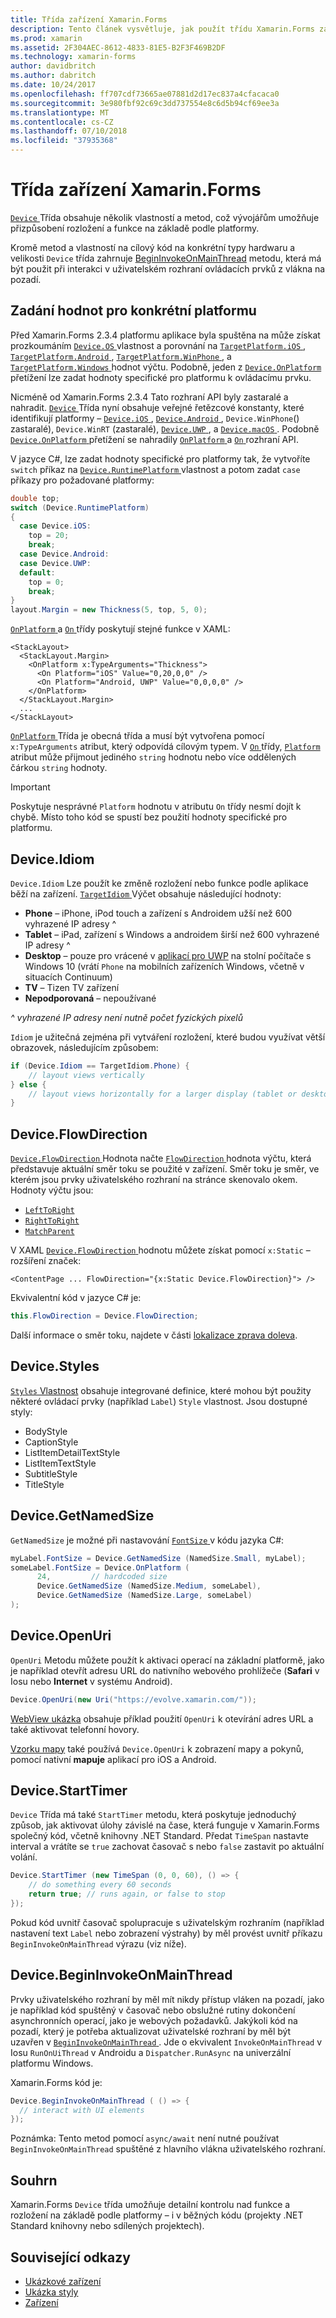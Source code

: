 ```yaml
---
title: Třída zařízení Xamarin.Forms
description: Tento článek vysvětluje, jak použít třídu Xamarin.Forms zařízení pro detailní kontrolu nad funkce a rozložení na základě podle platformy.
ms.prod: xamarin
ms.assetid: 2F304AEC-8612-4833-81E5-B2F3F469B2DF
ms.technology: xamarin-forms
author: davidbritch
ms.author: dabritch
ms.date: 10/24/2017
ms.openlocfilehash: ff707cdf73665ae07881d2d17ec837a4cfacaca0
ms.sourcegitcommit: 3e980fbf92c69c3dd737554e8c6d5b94cf69ee3a
ms.translationtype: MT
ms.contentlocale: cs-CZ
ms.lasthandoff: 07/10/2018
ms.locfileid: "37935368"
---
```

# <a name="xamarinforms-device-class"></a>Třída zařízení Xamarin.Forms

[ `Device` ](xref:Xamarin.Forms.Device) Třída obsahuje několik vlastností a metod, což vývojářům umožňuje přizpůsobení rozložení a funkce na základě podle platformy.

Kromě metod a vlastností na cílový kód na konkrétní typy hardwaru a velikosti `Device` třída zahrnuje [BeginInvokeOnMainThread](#Device_BeginInvokeOnMainThread) metodu, která má být použit při interakci v uživatelském rozhraní ovládacích prvků z vlákna na pozadí.

<a name="providing-platform-values" />

## <a name="providing-platform-specific-values"></a>Zadání hodnot pro konkrétní platformu

Před Xamarin.Forms 2.3.4 platformu aplikace byla spuštěna na může získat prozkoumáním [ `Device.OS` ](xref:Xamarin.Forms.Device.OS) vlastnost a porovnání na [ `TargetPlatform.iOS` ](xref:Xamarin.Forms.TargetPlatform.iOS), [ `TargetPlatform.Android` ](xref:Xamarin.Forms.TargetPlatform.Android), [ `TargetPlatform.WinPhone` ](xref:Xamarin.Forms.TargetPlatform.WinPhone), a [ `TargetPlatform.Windows` ](xref:Xamarin.Forms.TargetPlatform.Windows) hodnot výčtu. Podobně, jeden z [ `Device.OnPlatform` ](https://developer.xamarin.com/api/member/Xamarin.Forms.Device.OnPlatform/p/System.Action/System.Action/System.Action/System.Action/) přetížení lze zadat hodnoty specifické pro platformu k ovládacímu prvku.

Nicméně od Xamarin.Forms 2.3.4 Tato rozhraní API byly zastaralé a nahradit. [ `Device` ](xref:Xamarin.Forms.Device) Třída nyní obsahuje veřejné řetězcové konstanty, které identifikují platformy – [ `Device.iOS` ](xref:Xamarin.Forms.Device.iOS), [ `Device.Android` ](xref:Xamarin.Forms.Device.Android), `Device.WinPhone`() zastaralé), `Device.WinRT` (zastaralé), [ `Device.UWP` ](xref:Xamarin.Forms.Device.UWP), a [ `Device.macOS` ](xref:Xamarin.Forms.Device.macOS). Podobně [ `Device.OnPlatform` ](https://developer.xamarin.com/api/member/Xamarin.Forms.Device.OnPlatform/p/System.Action/System.Action/System.Action/System.Action/) přetížení se nahradily [ `OnPlatform` ](https://developer.xamarin.com/api/type/Xamarin.Forms.OnPlatform%3CT%3E/) a [ `On` ](xref:Xamarin.Forms.On) rozhraní API.

V jazyce C#, lze zadat hodnoty specifické pro platformy tak, že vytvoříte `switch` příkaz na [ `Device.RuntimePlatform` ](https://developer.xamarin.com/api/property/Xamarin.Forms.Device.RuntimePlatform/) vlastnost a potom zadat `case` příkazy pro požadované platformy:

```csharp
double top;
switch (Device.RuntimePlatform)
{
  case Device.iOS:
    top = 20;
    break;
  case Device.Android:
  case Device.UWP:
  default:
    top = 0;
    break;
}
layout.Margin = new Thickness(5, top, 5, 0);
```

[ `OnPlatform` ](https://developer.xamarin.com/api/type/Xamarin.Forms.OnPlatform%3CT%3E/) a [ `On` ](xref:Xamarin.Forms.On) třídy poskytují stejné funkce v XAML:

```xaml
<StackLayout>
  <StackLayout.Margin>
    <OnPlatform x:TypeArguments="Thickness">
      <On Platform="iOS" Value="0,20,0,0" />
      <On Platform="Android, UWP" Value="0,0,0,0" />
    </OnPlatform>
  </StackLayout.Margin>
  ...
</StackLayout>
```

[ `OnPlatform` ](https://developer.xamarin.com/api/type/Xamarin.Forms.OnPlatform%3CT%3E/) Třída je obecná třída a musí být vytvořena pomocí `x:TypeArguments` atribut, který odpovídá cílovým typem. V [ `On` ](xref:Xamarin.Forms.On) třídy, [ `Platform` ](xref:Xamarin.Forms.On.Platform) atribut může přijmout jediného `string` hodnotu nebo více oddělených čárkou `string` hodnoty.

> [!IMPORTANT]
> Poskytuje nesprávné `Platform` hodnotu v atributu `On` třídy nesmí dojít k chybě. Místo toho kód se spustí bez použití hodnoty specifické pro platformu.

<a name="Device_Idiom" />

## <a name="deviceidiom"></a>Device.Idiom

`Device.Idiom` Lze použít ke změně rozložení nebo funkce podle aplikace běží na zařízení. [ `TargetIdiom` ](xref:Xamarin.Forms.TargetIdiom) Výčet obsahuje následující hodnoty:

-  **Phone** – iPhone, iPod touch a zařízení s Androidem užší než 600 vyhrazené IP adresy ^
-  **Tablet** – iPad, zařízení s Windows a androidem širší než 600 vyhrazené IP adresy ^
-  **Desktop** – pouze pro vrácené v [aplikací pro UWP](~/xamarin-forms/platform/windows/installation/index.md) na stolní počítače s Windows 10 (vrátí `Phone` na mobilních zařízeních Windows, včetně v situacích Continuum)
-  **TV** – Tizen TV zařízení
-  **Nepodporovaná** – nepoužívané

*^ vyhrazené IP adresy není nutně počet fyzických pixelů*

`Idiom` je užitečná zejména při vytváření rozložení, které budou využívat větší obrazovek, následujícím způsobem:

```csharp
if (Device.Idiom == TargetIdiom.Phone) {
    // layout views vertically
} else {
    // layout views horizontally for a larger display (tablet or desktop)
}
```

## <a name="deviceflowdirection"></a>Device.FlowDirection

[ `Device.FlowDirection` ](xref:Xamarin.Forms.VisualElement.FlowDirection) Hodnota načte [ `FlowDirection` ](xref:Xamarin.Forms.FlowDirection) hodnota výčtu, která představuje aktuální směr toku se použité v zařízení. Směr toku je směr, ve kterém jsou prvky uživatelského rozhraní na stránce skenovalo okem. Hodnoty výčtu jsou:

- [`LeftToRight`](xref:Xamarin.Forms.FlowDirection.LeftToRight)
- [`RightToRight`](xref:Xamarin.Forms.FlowDirection.RightToLeft)
- [`MatchParent`](xref:Xamarin.Forms.FlowDirection.MatchParent)

V XAML [ `Device.FlowDirection` ](xref:Xamarin.Forms.VisualElement.FlowDirection) hodnotu můžete získat pomocí `x:Static` – rozšíření značek:

```xaml
<ContentPage ... FlowDirection="{x:Static Device.FlowDirection}"> />
```

Ekvivalentní kód v jazyce C# je:

```csharp
this.FlowDirection = Device.FlowDirection;
```

Další informace o směr toku, najdete v části [lokalizace zprava doleva](~/xamarin-forms/app-fundamentals/localization/right-to-left.md).

<a name="Device_Styles" />

## <a name="devicestyles"></a>Device.Styles

[ `Styles` Vlastnost](~/xamarin-forms/user-interface/styles/index.md) obsahuje integrované definice, které mohou být použity některé ovládací prvky (například `Label`) `Style` vlastnost. Jsou dostupné styly:

* BodyStyle
* CaptionStyle
* ListItemDetailTextStyle
* ListItemTextStyle
* SubtitleStyle
* TitleStyle

<a name="Device_GetNamedSize" />

## <a name="devicegetnamedsize"></a>Device.GetNamedSize

`GetNamedSize` je možné při nastavování [ `FontSize` ](~/xamarin-forms/user-interface/text/fonts.md) v kódu jazyka C#:

```csharp
myLabel.FontSize = Device.GetNamedSize (NamedSize.Small, myLabel);
someLabel.FontSize = Device.OnPlatform (
      24,         // hardcoded size
      Device.GetNamedSize (NamedSize.Medium, someLabel),
      Device.GetNamedSize (NamedSize.Large, someLabel)
);
```

<a name="Device_OpenUri" />

## <a name="deviceopenuri"></a>Device.OpenUri

`OpenUri` Metodu můžete použít k aktivaci operací na základní platformě, jako je například otevřít adresu URL do nativního webového prohlížeče (**Safari** v Iosu nebo **Internet** v systému Android).

```csharp
Device.OpenUri(new Uri("https://evolve.xamarin.com/"));
```

[WebView ukázka](https://github.com/xamarin/xamarin-forms-samples/blob/master/WorkingWithWebview/WorkingWithWebview/WebAppPage.cs) obsahuje příklad použití `OpenUri` k otevírání adres URL a také aktivovat telefonní hovory.

[Vzorku mapy](https://github.com/xamarin/xamarin-forms-samples/blob/master/WorkingWithMaps/WorkingWithMaps/MapAppPage.cs) také používá `Device.OpenUri` k zobrazení mapy a pokynů, pomocí nativní **mapuje** aplikací pro iOS a Android.

<a name="Device_StartTimer" />

## <a name="devicestarttimer"></a>Device.StartTimer

`Device` Třída má také `StartTimer` metodu, která poskytuje jednoduchý způsob, jak aktivovat úlohy závislé na čase, která funguje v Xamarin.Forms společný kód, včetně knihovny .NET Standard. Předat `TimeSpan` nastavte interval a vrátíte se `true` zachovat časovač s nebo `false` zastavit po aktuální volání.

```csharp
Device.StartTimer (new TimeSpan (0, 0, 60), () => {
    // do something every 60 seconds
    return true; // runs again, or false to stop
});
```

Pokud kód uvnitř časovač spolupracuje s uživatelským rozhraním (například nastavení text `Label` nebo zobrazení výstrahy) by měl provést uvnitř příkazu `BeginInvokeOnMainThread` výrazu (viz níže).

<a name="Device_BeginInvokeOnMainThread" />

## <a name="devicebegininvokeonmainthread"></a>Device.BeginInvokeOnMainThread

Prvky uživatelského rozhraní by měl mít nikdy přístup vláken na pozadí, jako je například kód spuštěný v časovač nebo obslužné rutiny dokončení asynchronních operací, jako je webových požadavků. Jakýkoli kód na pozadí, který je potřeba aktualizovat uživatelské rozhraní by měl být uzavřen v [ `BeginInvokeOnMainThread` ](https://developer.xamarin.com/api/member/Xamarin.Forms.Device.BeginInvokeOnMainThread/p/System.Action/). Jde o ekvivalent `InvokeOnMainThread` v Iosu `RunOnUiThread` v Androidu a `Dispatcher.RunAsync` na univerzální platformu Windows.

Xamarin.Forms kód je:

```csharp
Device.BeginInvokeOnMainThread ( () => {
  // interact with UI elements
});
```

Poznámka: Tento metod pomocí `async/await` není nutné používat `BeginInvokeOnMainThread` spuštěné z hlavního vlákna uživatelského rozhraní.

## <a name="summary"></a>Souhrn

Xamarin.Forms `Device` třída umožňuje detailní kontrolu nad funkce a rozložení na základě podle platformy – i v běžných kódu (projekty .NET Standard knihovny nebo sdílených projektech).


## <a name="related-links"></a>Související odkazy

- [Ukázkové zařízení](https://developer.xamarin.com/samples/xamarin-forms/WorkingWithDevice/)
- [Ukázka styly](https://developer.xamarin.com/samples/xamarin-forms/WorkingWithStyles/)
- [Zařízení](xref:Xamarin.Forms.Device)

